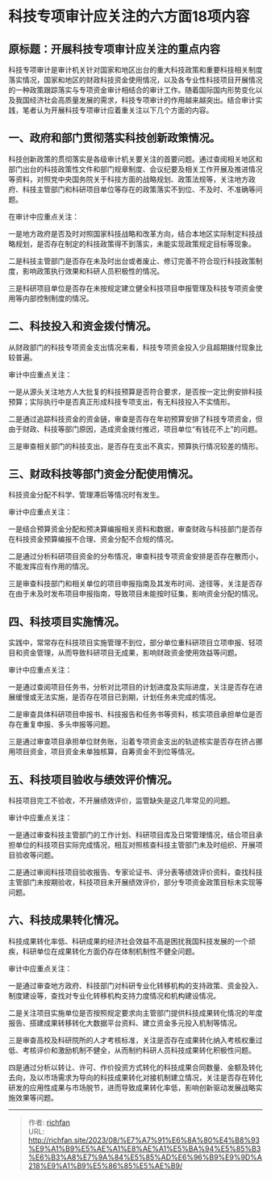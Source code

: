 # 科技专项审计应关注的六方面18项内容


## 原标题：开展科技专项审计应关注的重点内容

科技专项审计是审计机关针对国家和地区出台的重大科技政策和重要科技相关制度落实情况，国家和地区的财政科技资金使用情况，以及各专业性科技项目开展情况的一种政策跟踪落实与专项资金审计相结合的审计工作。随着国际国内形势变化以及我国经济社会高质量发展的需求，科技专项审计的作用越来越突出。结合审计实践，笔者认为开展科技专项审计应着重关注以下几个方面的内容。

## 一、政府和部门贯彻落实科技创新政策情况。

科技创新政策的贯彻落实是各级审计机关要关注的首要问题。通过查阅相关地区和部门出台的科技政策性文件和部门规章制度、会议纪要及相关工作开展及推进情况等资料，对照党中央国务院关于科技方面的战略规划、政策法规等，关注地方政府、科技主管部门和科研项目单位等存在的政策落实不到位、不及时、不准确等问题。

在审计中应重点关注：

一是地方政府是否及时对照国家科技战略和改革方向，结合本地区实际制定科技战略规划，是否存在制定的科技政策得不到落实，未能实现政策规定目标等现象。

二是科技主管部门是否存在未及时出台或者废止、修订完善不符合现行科技政策制度，影响政策执行效果和科研人员积极性的情况。

三是科研项目单位是否存在未按规定建立健全科技项目申报管理及科技专项资金使用等内部控制制度的情况。

## 二、科技投入和资金拨付情况。

从财政部门的科技专项资金支出情况来看，科技专项资金投入少且超期拨付现象比较普遍。

审计中应重点关注：

一是从源头关注地方人大批复的科技预算是否符合要求，是否按一定比例安排科技预算；实际执行中是否真正形成科技专项支出，有无科技投入不实情形。

二是通过追踪科技资金的资金链，审查是否存在年初预算安排了科技专项资金，但由于财政、科技等部门原因，造成资金拨付推迟，项目单位“有钱花不上”的问题。

三是审查相关部门的科技支出，是否存在支出不真实，预算执行情况较差的情形。

## 三、财政科技等部门资金分配使用情况。

科技资金分配不科学、管理滞后等情况时有发生。

审计中应重点关注：

一是结合预算资金分配和预决算编报相关资料和数据，审查财政与科技部门是否存在科技资金预算编报不合理、资金分配不合规的情况。

二是通过分析科研项目资金的分布情况，审查科技专项资金安排是否存在散而小，不能发挥应有作用的情况。

三是审查科技部门和相关单位的项目申报指南及其发布时间、途径等，关注是否存在由于未及时发布项目申报指南，导致项目未能按时征集，影响资金分配的情况。

## 四、科技项目实施情况。

实践中，常常存在科技项目实施管理不到位，部分单位重科研项目立项申报、轻项目和资金管理，从而导致科研项目无成果，影响财政资金使用效益等问题。

审计中应重点关注：

一是通过查阅项目任务书，分析对比项目的计划进度及实际进度，关注是否存在进展缓慢或无法实施，是否存在项目已到期，计划任务未完成的情况。

二是审查具体科研项目申报书、科技报告和任务书等资料，核实项目承担单位是否存在重复申报、多头申报等问题。

三是通过审查项目承担单位财务账，沿着专项资金支出的轨迹核实是否存在挤占挪用项目资金，项目资金未单独核算，自筹资金不到位等情况。

## 五、科技项目验收与绩效评价情况。

科技项目完工不验收，不开展绩效评价，监管缺失是这几年常见的问题。

审计中应重点关注：

一是通过审查科技主管部门的工作计划、科研项目库及日常管理情况，结合项目承担单位的科技项目实际完成情况，相互对照核查科技主管部门未及时组织、开展项目验收等问题。

二是通过审阅科技项目验收报告、专家论证书、评分表等绩效评价资料，查找科技主管部门未按期验收，科技项目未开展绩效评价，部分专项资金政策目标未实现等问题。

## 六、科技成果转化情况。

科技成果转化率低、科研成果的经济社会效益不高是困扰我国科技发展的一个顽疾，科研单位在成果转化方面仍存在体制机制性不健全问题。

审计中应重点关注：

一是通过审查地方政府、科技部门对科研专业化转移机构的支持政策、资金投入、制度建设等，查找对专业化转移机构支持力度情况和机构建设情况。

二是关注项目实施单位是否按照规定要求向主管部门提供科技成果转化情况的年度报告、搭建成果转移转化大数据平台资料、建立资金多元投入机制等情况。

三是审查高校及科研院所的人才考核标准，关注是否存在成果转化纳入考核权重过低、考核评价和激励机制不健全，从而制约科研人员科技成果转化积极性问题。

四是通过分析以转让、许可、作价投资方式转化的科技成果合同数量、金额及转化去向，及以市场需求为导向的科技成果转化对接机制建立情况，关注是否存在转化研发的应用性成果与市场脱节，进而导致成果转化率低，影响创新驱动发展战略实施效果等问题。

---

> 作者: [richfan](https://richfan.site/)  
> URL: http://richfan.site/2023/08/%E7%A7%91%E6%8A%80%E4%B8%93%E9%A1%B9%E5%AE%A1%E8%AE%A1%E5%BA%94%E5%85%B3%E6%B3%A8%E7%9A%84%E5%85%AD%E6%96%B9%E9%9D%A218%E9%A1%B9%E5%86%85%E5%AE%B9/  

